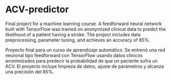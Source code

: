# ACV-predictor
Final project for a machine learning course. A feedforward neural network built with TensorFlow was trained on anonymized clinical data to predict the likelihood of a patient having a stroke. The project includes data preprocessing, parameter tuning, and achieves an accuracy of 85%.

Proyecto final para un curso de aprendizaje automático. Se entrenó una red neuronal tipo feedforward con TensorFlow usando datos clínicos anonimizados para predecir la probabilidad de que un paciente sufra un ACV. El proyecto incluye limpieza de datos, ajuste de parámetros y alcanza una precisión del 85%.
